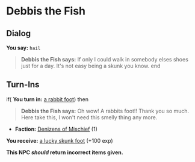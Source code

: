 # Debbis the Fish
## Dialog

**You say:** `hail`



>**Debbis the Fish says:** If only I could walk in somebody elses shoes just for a day. It's not easy being a skunk you know.
end

## Turn-Ins





if( **You turn in:** [a rabbit foot](/item/6883)) then 


>**Debbis the Fish says:** Oh wow! A rabbits foot!! Thank you so much. Here take this, I won't need this smelly thing any more.


* __Faction:__ [Denizens of Mischief](/faction/437) (1)


 **You receive:**  [a lucky skunk foot](/item/6876) (+100 exp)

**This NPC *should* return incorrect items given.**
